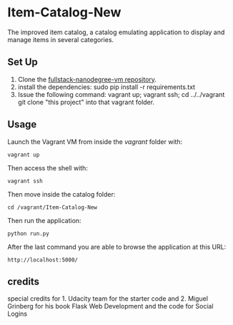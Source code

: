 # Item-Catalog-New
The improved item catalog, a catalog emulating application to
display and manage items in several categories.

## Set Up

1. Clone the [fullstack-nanodegree-vm repository](https://github.com/udacity/fullstack-nanodegree-vm).
2. install the dependencies: sudo pip install -r requirements.txt
3. Issue the following command: 
   vagrant up; vagrant ssh; cd ../../vagrant
   git clone "this project" into that vagrant folder.

## Usage

Launch the Vagrant VM from inside the *vagrant* folder with:

`vagrant up`

Then access the shell with:

`vagrant ssh`

Then move inside the catalog folder:

`cd /vagrant/Item-Catalog-New`

Then run the application:

`python run.py`

After the last command you are able to browse the application at this URL:

`http://localhost:5000/`


## credits
special credits for 1. Udacity team for the starter code
and 2. Miguel Grinberg for his book Flask Web Development and the code for Social Logins
